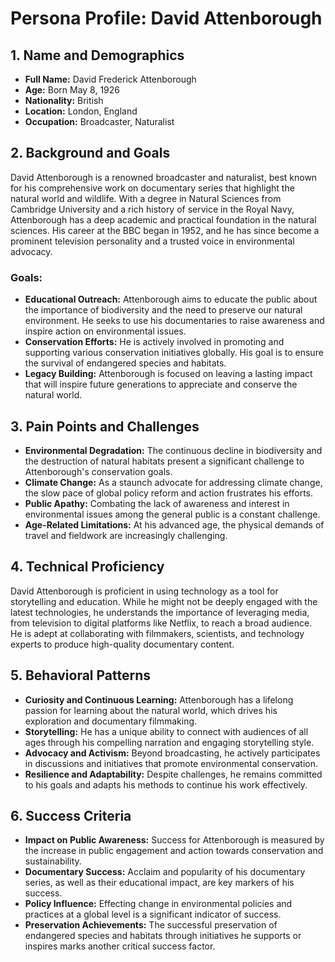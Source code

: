 # Persona Profile: David Attenborough

## 1. Name and Demographics
- **Full Name:** David Frederick Attenborough
- **Age:** Born May 8, 1926
- **Nationality:** British
- **Location:** London, England
- **Occupation:** Broadcaster, Naturalist

## 2. Background and Goals
David Attenborough is a renowned broadcaster and naturalist, best known for his comprehensive work on documentary series that highlight the natural world and wildlife. With a degree in Natural Sciences from Cambridge University and a rich history of service in the Royal Navy, Attenborough has a deep academic and practical foundation in the natural sciences. His career at the BBC began in 1952, and he has since become a prominent television personality and a trusted voice in environmental advocacy.

### Goals:
- **Educational Outreach:** Attenborough aims to educate the public about the importance of biodiversity and the need to preserve our natural environment. He seeks to use his documentaries to raise awareness and inspire action on environmental issues.
- **Conservation Efforts:** He is actively involved in promoting and supporting various conservation initiatives globally. His goal is to ensure the survival of endangered species and habitats.
- **Legacy Building:** Attenborough is focused on leaving a lasting impact that will inspire future generations to appreciate and conserve the natural world.

## 3. Pain Points and Challenges
- **Environmental Degradation:** The continuous decline in biodiversity and the destruction of natural habitats present a significant challenge to Attenborough's conservation goals.
- **Climate Change:** As a staunch advocate for addressing climate change, the slow pace of global policy reform and action frustrates his efforts.
- **Public Apathy:** Combating the lack of awareness and interest in environmental issues among the general public is a constant challenge.
- **Age-Related Limitations:** At his advanced age, the physical demands of travel and fieldwork are increasingly challenging.

## 4. Technical Proficiency
David Attenborough is proficient in using technology as a tool for storytelling and education. While he might not be deeply engaged with the latest technologies, he understands the importance of leveraging media, from television to digital platforms like Netflix, to reach a broad audience. He is adept at collaborating with filmmakers, scientists, and technology experts to produce high-quality documentary content.

## 5. Behavioral Patterns
- **Curiosity and Continuous Learning:** Attenborough has a lifelong passion for learning about the natural world, which drives his exploration and documentary filmmaking.
- **Storytelling:** He has a unique ability to connect with audiences of all ages through his compelling narration and engaging storytelling style.
- **Advocacy and Activism:** Beyond broadcasting, he actively participates in discussions and initiatives that promote environmental conservation.
- **Resilience and Adaptability:** Despite challenges, he remains committed to his goals and adapts his methods to continue his work effectively.

## 6. Success Criteria
- **Impact on Public Awareness:** Success for Attenborough is measured by the increase in public engagement and action towards conservation and sustainability.
- **Documentary Success:** Acclaim and popularity of his documentary series, as well as their educational impact, are key markers of his success.
- **Policy Influence:** Effecting change in environmental policies and practices at a global level is a significant indicator of success.
- **Preservation Achievements:** The successful preservation of endangered species and habitats through initiatives he supports or inspires marks another critical success factor.